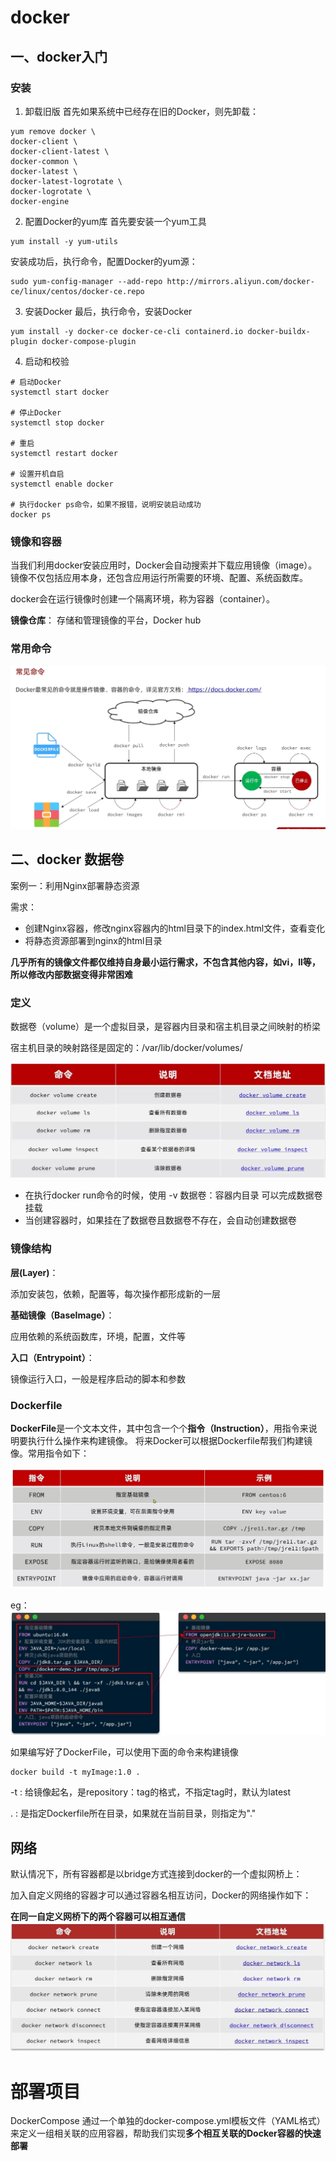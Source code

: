 # docker 
## 一、docker入门
### 安装
1. 卸载旧版
首先如果系统中已经存在旧的Docker，则先卸载：
```
yum remove docker \
docker-client \
docker-client-latest \
docker-common \
docker-latest \
docker-latest-logrotate \
docker-logrotate \
docker-engine
```

2. 配置Docker的yum库
首先要安装一个yum工具

```
yum install -y yum-utils
```

安装成功后，执行命令，配置Docker的yum源：

```
sudo yum-config-manager --add-repo http://mirrors.aliyun.com/docker-ce/linux/centos/docker-ce.repo
```

3. 安装Docker
最后，执行命令，安装Docker
```
yum install -y docker-ce docker-ce-cli containerd.io docker-buildx-plugin docker-compose-plugin
```
4. 启动和校验
```
# 启动Docker
systemctl start docker

# 停止Docker
systemctl stop docker

# 重启
systemctl restart docker

# 设置开机自启
systemctl enable docker

# 执行docker ps命令，如果不报错，说明安装启动成功
docker ps
```
### 镜像和容器
当我们利用docker安装应用时，Docker会自动搜索并下载应用镜像（image）。
镜像不仅包括应用本身，还包含应用运行所需要的环境、配置、系统函数库。

docker会在运行镜像时创建一个隔离环境，称为容器（container）。

**镜像仓库**： 存储和管理镜像的平台，Docker hub

### 常用命令
![img.png](img.png)
## 二、docker 数据卷
案例一：利用Nginx部署静态资源

需求：
* 创建Nginx容器，修改nginx容器内的html目录下的index.html文件，查看变化
* 将静态资源部署到nginx的html目录

**几乎所有的镜像文件都仅维持自身最小运行需求，不包含其他内容，如vi，ll等，所以修改内部数据变得非常困难**

### 定义
数据卷（volume）是一个虚拟目录，是容器内目录和宿主机目录之间映射的桥梁

宿主机目录的映射路径是固定的：/var/lib/docker/volumes/

![alt text](image.png)

* 在执行docker run命令的时候，使用 -v 数据卷：容器内目录 可以完成数据卷挂载
* 当创建容器时，如果挂在了数据卷且数据卷不存在，会自动创建数据卷 

### 镜像结构
**层(Layer)**：

添加安装包，依赖，配置等，每次操作都形成新的一层

**基础镜像（BaseImage）**：

应用依赖的系统函数库，环境，配置，文件等

**入口（Entrypoint）**：

镜像运行入口，一般是程序启动的脚本和参数

### Dockerfile
**DockerFile**是一个文本文件，其中包含一个个**指令（Instruction）**，用指令来说明要执行什么操作来构建镜像。
将来Docker可以根据Dockerfile帮我们构建镜像。常用指令如下：

![img_1.png](img_1.png)

eg：
![img_2.png](img_2.png)

如果编写好了DockerFile，可以使用下面的命令来构建镜像

```shell
docker build -t myImage:1.0 .
```

-t : 给镜像起名，是repository：tag的格式，不指定tag时，默认为latest
 
. : 是指定Dockerfile所在目录，如果就在当前目录，则指定为"."

## 网络
默认情况下，所有容器都是以bridge方式连接到docker的一个虚拟网桥上：

加入自定义网络的容器才可以通过容器名相互访问，Docker的网络操作如下：

**在同一自定义网桥下的两个容器可以相互通信**
 ![img_3.png](img_3.png)

# 部署项目
DockerCompose
通过一个单独的docker-compose.yml模板文件（YAML格式）来定义一组相关联的应用容器，帮助我们实现**多个相互关联的Docker容器的快速部署**
